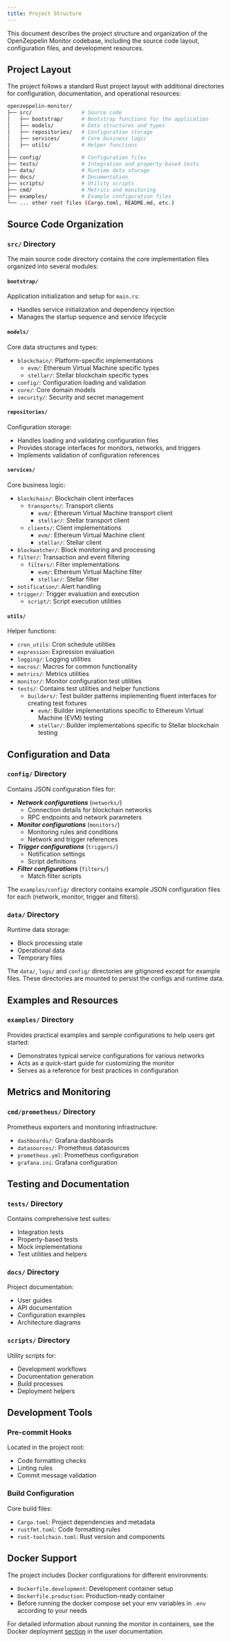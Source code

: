 ```yaml
---
title: Project Structure
---
```


This document describes the project structure and organization of the OpenZeppelin Monitor codebase, including the source code layout, configuration files, and development resources.

## Project Layout

The project follows a standard Rust project layout with additional directories for configuration, documentation, and operational resources:

```bash
openzeppelin-monitor/
├── src/                # Source code
│   ├── bootstrap/      # Bootstrap functions for the application
│   ├── models/         # Data structures and types
│   ├── repositories/   # Configuration storage
│   ├── services/       # Core business logic
│   ├── utils/          # Helper functions
│
├── config/             # Configuration files
├── tests/              # Integration and property-based tests
├── data/               # Runtime data storage
├── docs/               # Documentation
├── scripts/            # Utility scripts
├── cmd/                # Metrics and monitoring
├── examples/           # Example configuration files
└── ... other root files (Cargo.toml, README.md, etc.)
```

## Source Code Organization

### `src/` Directory

The main source code directory contains the core implementation files organized into several modules:

#### `bootstrap/`

Application initialization and setup for `main.rs`:

* Handles service initialization and dependency injection
* Manages the startup sequence and service lifecycle

#### `models/`

Core data structures and types:

* `blockchain/`: Platform-specific implementations
  * `evm/`: Ethereum Virtual Machine specific types
  * `stellar/`: Stellar blockchain specific types
* `config/`: Configuration loading and validation
* `core/`: Core domain models
* `security/`: Security and secret management

#### `repositories/`

Configuration storage:

* Handles loading and validating configuration files
* Provides storage interfaces for monitors, networks, and triggers
* Implements validation of configuration references

#### `services/`

Core business logic:

* `blockchain/`: Blockchain client interfaces
  * `transports/`: Transport clients
    * `evm/`: Ethereum Virtual Machine transport client
    * `stellar/`: Stellar transport client
  * `clients/`: Client implementations
    * `evm/`: Ethereum Virtual Machine client
    * `stellar/`: Stellar client
* `blockwatcher/`: Block monitoring and processing
* `filter/`: Transaction and event filtering
  * `filters/`: Filter implementations
    * `evm/`: Ethereum Virtual Machine filter
    * `stellar/`: Stellar filter
* `notification/`: Alert handling
* `trigger/`: Trigger evaluation and execution
  * `script/`: Script execution utilities

#### `utils/`

Helper functions:

* `cron_utils`: Cron schedule utilities
* `expression`: Expression evaluation
* `logging/`: Logging utilities
* `macros/`: Macros for common functionality
* `metrics/`: Metrics utilities
* `monitor/`: Monitor configuration test utilities
* `tests/`: Contains test utilities and helper functions
  * `builders/`: Test builder patterns implementing fluent interfaces for creating test fixtures
    * `evm/`: Builder implementations specific to Ethereum Virtual Machine (EVM) testing
    * `stellar/`: Builder implementations specific to Stellar blockchain testing

## Configuration and Data

### `config/` Directory

Contains JSON configuration files for:

* ***Network configurations*** (`networks/`)
  * Connection details for blockchain networks
  * RPC endpoints and network parameters
* ***Monitor configurations*** (`monitors/`)
  * Monitoring rules and conditions
  * Network and trigger references
* ***Trigger configurations*** (`triggers/`)
  * Notification settings
  * Script definitions
* ***Filter configurations*** (`filters/`)
  * Match filter scripts

The `examples/config/` directory contains example JSON configuration files for each (network, monitor, trigger and filters).

### `data/` Directory

Runtime data storage:

* Block processing state
* Operational data
* Temporary files

The `data/`, `logs/` and `config/` directories are gitignored except for example files. These directories are mounted to persist the configs and runtime data.

## Examples and Resources

### `examples/` Directory

Provides practical examples and sample configurations to help users get started:

* Demonstrates typical service configurations for various networks
* Acts as a quick-start guide for customizing the monitor
* Serves as a reference for best practices in configuration

## Metrics and Monitoring

### `cmd/prometheus/` Directory

Prometheus exporters and monitoring infrastructure:

* `dashboards/`: Grafana dashboards
* `datasources/`: Prometheus datasources
* `prometheus.yml`: Prometheus configuration
* `grafana.ini`: Grafana configuration

## Testing and Documentation

### `tests/` Directory

Contains comprehensive test suites:

* Integration tests
* Property-based tests
* Mock implementations
* Test utilities and helpers

### `docs/` Directory

Project documentation:

* User guides
* API documentation
* Configuration examples
* Architecture diagrams

### `scripts/` Directory

Utility scripts for:

* Development workflows
* Documentation generation
* Build processes
* Deployment helpers

## Development Tools

### Pre-commit Hooks

Located in the project root:

* Code formatting checks
* Linting rules
* Commit message validation

### Build Configuration

Core build files:

* `Cargo.toml`: Project dependencies and metadata
* `rustfmt.toml`: Code formatting rules
* `rust-toolchain.toml`: Rust version and components

## Docker Support

The project includes Docker configurations for different environments:

* `Dockerfile.development`: Development container setup
* `Dockerfile.production`: Production-ready container
* Before running the docker compose set your env variables in `.env` according to your needs

For detailed information about running the monitor in containers, see the Docker deployment [section](/monitor#docker-installation) in the user documentation.
